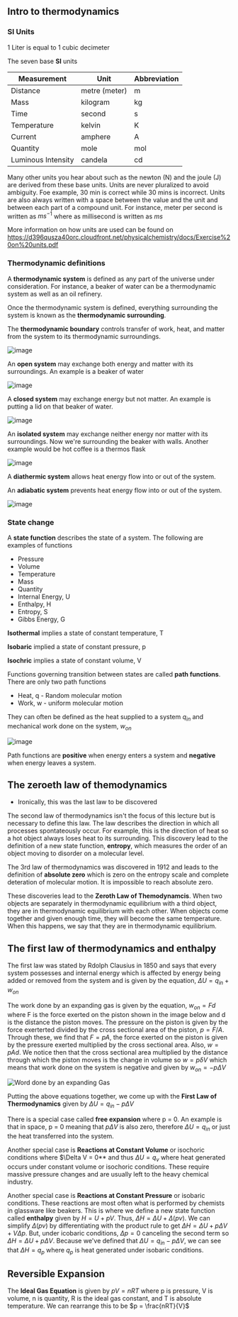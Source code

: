 ## Intro to thermodynamics

### SI Units

1 Liter is equal to 1 cubic decimeter

The seven base **SI** units

| Measurement | Unit | Abbreviation |
|---|---|---|
| Distance | metre (meter) | m |
| Mass | kilogram | kg |
| Time | second | s |
| Temperature | kelvin | K |
| Current | amphere | A |
| Quantity | mole | mol |
| Luminous Intensity | candela | cd |

Many other units you hear about such as the newton (N) and the joule (J) are derived from these base units. Units are never pluralized to avoid ambiguity. Foe example, 30 min is correct while 30 mins is incorrect. Units are also always written with a space between the value and the unit and between each part of a compound unit. For instance, meter per second is written as $m{ }s^{-1}$ where as millisecond is written as $ms$

More information on how units are used can be found on https://d396qusza40orc.cloudfront.net/physicalchemistry/docs/Exercise%20on%20units.pdf

### Thermodynamic definitions

A **thermodynamic system** is defined as any part of the universe under consideration. For instance, a beaker of water can be a thermodynamic system as well as an oil refinery.

Once the thermodynamic system is defined, everything surrounding the system is known as the **thermodynamic surrounding**.

The **thermodynamic boundary** controls transfer of work, heat, and matter from the system to its thermodynamic surroundings.

![image](https://user-images.githubusercontent.com/7660667/201575626-a7bb0462-ad2c-4994-acf3-08c37acc7d71.png)

An **open system** may exchange both energy and matter with its surroundings. An example is a beaker of water

![image](https://user-images.githubusercontent.com/7660667/201575822-d2e6208e-662b-47bc-b607-7e54db1b0d70.png)

A **closed system** may exchange energy but not matter. An example is putting a lid on that beaker of water.

![image](https://user-images.githubusercontent.com/7660667/201576001-f9b1b905-b836-44fb-af89-4c7414750555.png)

An **isolated system** may exchange neither energy nor matter with its surroundings. Now we're surrounding the beaker with walls. Another example would be hot coffee is a thermos flask

![image](https://user-images.githubusercontent.com/7660667/201576221-3857b835-954e-4494-860f-c3d50e99cd5f.png)

A **diathermic system** allows heat energy flow into or out of the system.

An **adiabatic system** prevents heat energy flow into or out of the system.

![image](https://user-images.githubusercontent.com/7660667/201576474-5731f0a6-e0fa-4944-b5f1-882779fbc8d7.png)

### State change

A **state function** describes the state of a system. The following are examples of functions
* Pressure
* Volume
* Temperature
* Mass
* Quantity
* Internal Energy, U
* Enthalpy, H
* Entropy, S
* Gibbs Energy, G

**Isothermal** implies a state of constant temperature, T

**Isobaric** implied a state of constant pressure, p

**Isochric** implies a state of constant volume, V

Functions governing transition between states are called **path functions**. There are only two path functions
* Heat, q - Random molecular motion
* Work, w - uniform molecular motion

They can often be defined as the heat supplied to a system $q_{in}$ and mechanical work done on the system, $w_{on}$

![image](https://user-images.githubusercontent.com/7660667/201577673-73153507-9ac6-48e3-a89a-b74a56e29a77.png)

Path functions are **positive** when energy enters a system and **negative** when energy leaves a system.

## The zeroeth law of themodynamics

* Ironically, this was the last law to be discovered

The second law of thermodynamics isn't the focus of this lecture but is necessary to define this law. The law describes the direction in which all processes spontateously occur. For example, this is the direction of heat so a hot object always loses heat to its surrounding. This discovery lead to the definition of a new state function, **entropy**, which measures the order of an object moving to disorder on a molecular level.

The 3rd law of thermodynamics was discovered in 1912 and leads to the definition of **absolute zero** which is zero on the entropy scale and complete deteration of molecular motion. It is impossible to reach absolute zero.

These discoveries lead to the **Zeroth Law of Themodynamcis**. When two objects are separately in thermodynamic equilibrium with a third object, they are in thermodynamic equilibrium with each other. When objects come together and given enough time, they will become the same temperature. When this happens, we say that they are in thermodynamic equilibrium.

## The first law of thermodynamics and enthalpy

The first law was stated by Rdolph Clausius in 1850 and says that every system possesses and internal energy which is affected by energy being added or removed from the system and is given by the equation, $\Delta U = q_{in} + w_{on}$

The work done by an expanding gas is given by the equation, $w_{on} = Fd$ where F is the force exerted on the piston shown in the image below and d is the distance the piston moves. The pressure on the piston is given by the force exerterted divided by the cross sectional area of the piston, $p = F / A$. Through these, we find that $F = pA$, the force exerted on the piston is given by the pressure exerted multiplied by the cross sectional area. Also, $w = pAd$. We notice then that the cross sectional area multiplied by the distance through which the piston moves is the change in volume so $w=p \delta V$ which means that work done on the system is negative and given by $w_{on} = - p \Delta V$

![Word done by an expanding Gas](https://user-images.githubusercontent.com/7660667/202970299-d44cf17e-c542-4a1b-abab-6b01ad8d62ec.png)

Putting the above equations together, we come up with the **First Law of Thermodynamics** given by $\Delta U = q_{in} - p \Delta V$

There is a special case called **free expansion** where p = 0. An example is that in space, p = 0 meaning that $p \Delta V$ is also zero, therefore $\Delta U = q_{in}$ or just the heat transferred into the system. 

Another special case is **Reactions at Constant Volume** or isochoric conditions where $\Delta V = 0** and thus $\Delta U = q_v$ where heat generated occurs under constant volume or isochoric conditions. These require massive pressure changes and are usually left to the heavy chemical industry.

Another special case is **Reactions at Constant Pressure** or isobaric conditions. These reactions are most often what is performed by chemists in glassware like beakers. This is where we define a new state function called **enthalpy** given by $H = U + pV$. Thus, $\Delta H = \Delta U + \Delta (pv)$. We can simplify $\Delta (pv)$ by differentiating with the product rule to get $\Delta H = \Delta U + p \Delta V + V \Delta p$. But, under icobaric conditions, $\Delta p = 0$ canceling the second term so $\Delta H = \Delta U + p \Delta V$. Because we've defined that $\Delta U = q_{in} - p \Delta V$, we can see that $\Delta H = q_p$ where $q_p$ is heat generated under isobaric conditions.

## Reversible Expansion

The **Ideal Gas Equation** is given by $pV = nRT$ where p is pressure, V is volume, n is quantity, R is the ideal gas constant, and T is absolute temperature. We can rearrange this to be $p = \frac{nRT}{V}$
